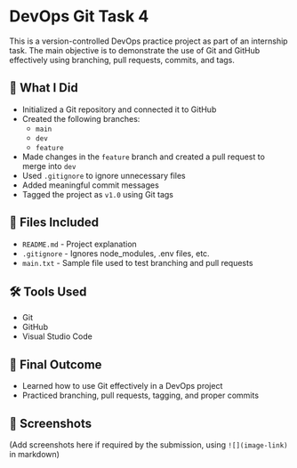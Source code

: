 # DevOps Git Task 4

This is a version-controlled DevOps practice project as part of an internship task. The main objective is to demonstrate the use of Git and GitHub effectively using branching, pull requests, commits, and tags.

## 🚀 What I Did

- Initialized a Git repository and connected it to GitHub
- Created the following branches:
  - `main`
  - `dev`
  - `feature`
- Made changes in the `feature` branch and created a pull request to merge into `dev`
- Used `.gitignore` to ignore unnecessary files
- Added meaningful commit messages
- Tagged the project as `v1.0` using Git tags

## 📁 Files Included

- `README.md` - Project explanation
- `.gitignore` - Ignores node_modules, .env files, etc.
- `main.txt` - Sample file used to test branching and pull requests

## 🛠 Tools Used

- Git
- GitHub
- Visual Studio Code

## 📌 Final Outcome

- Learned how to use Git effectively in a DevOps project
- Practiced branching, pull requests, tagging, and proper commits

## 📸 Screenshots

(Add screenshots here if required by the submission, using `![](image-link)` in markdown)

